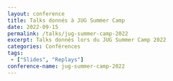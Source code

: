 ```yaml
---
layout: conference
title: Talks donnés à JUG Summer Camp
date: 2022-09-15
permalink: /talks/jug-summer-camp-2022
excerpt: Talks donnés lors du JUG Summer Camp 2022
categories: Conférences
tags: 
 - ["Slides", "Replays"]
conference-name: jug-summer-camp-2022
---
```

